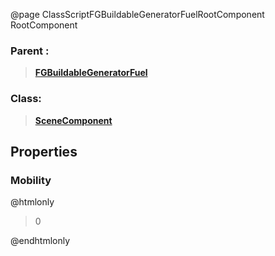 @page ClassScriptFGBuildableGeneratorFuelRootComponent RootComponent
### Parent :
<b><a href="_class_script_f_g_buildable_generator_fuel.html"><blockquote>FGBuildableGeneratorFuel</blockquote></a></b>
### Class:
<b><a href="_class_script_scene_component.html"><blockquote>SceneComponent</blockquote></a></b>
## Properties
### Mobility
@htmlonly
<blockquote>0</blockquote>
@endhtmlonly

